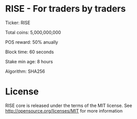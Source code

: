 # RISE - For traders by traders

Ticker: RISE

Total coins: 5,000,000,000

POS reward: 50% anually

Block time: 60 seconds

Stake min age: 8 hours

Algorithm: SHA256


# License

RISE core is released under the terms of the MIT license. See http://opensource.org/licenses/MIT for more information

